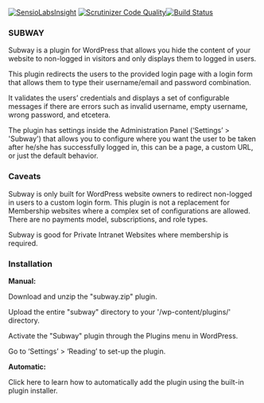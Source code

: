 [![SensioLabsInsight](https://insight.sensiolabs.com/projects/e85826fc-c1cb-47f1-9448-2a04b7b00eb1/big.png)](https://insight.sensiolabs.com/projects/e85826fc-c1cb-47f1-9448-2a04b7b00eb1)
[![Scrutinizer Code Quality](https://scrutinizer-ci.com/g/codehaiku/subway-2.0/badges/quality-score.png?b=master)](https://scrutinizer-ci.com/g/codehaiku/subway-2.0/?branch=master)[![Build Status](https://scrutinizer-ci.com/g/codehaiku/subway-2.0/badges/build.png?b=master)](https://scrutinizer-ci.com/g/codehaiku/subway-2.0/build-status/master)
<h3><strong>SUBWAY</strong></h3>

Subway is a plugin for WordPress that allows you hide the content of your website to non-logged in visitors and only displays them to logged in users. 

This plugin redirects the users to the provided login page with a login form that allows them to type their username/email and password combination. 

It validates the users’ credentials and displays a set of configurable messages if there are errors such as invalid username, empty username, wrong password, and etcetera.

The plugin has settings inside the Administration Panel (‘Settings’ > 'Subway') that allows you to configure where you want the user to be taken after he/she has successfully logged in, this can be a page, a custom URL, or just the default behavior.

<h3><strong>Caveats</strong></h3>

Subway is only built for WordPress website owners to redirect non-logged in users to a custom login form. This plugin is not a replacement for Membership websites where a complex set of configurations are allowed. There are no payments model, subscriptions, and role types.

Subway is good for Private Intranet Websites where membership is required.

<h3><strong>Installation</strong></h3>

<strong>Manual:</strong>

Download and unzip the "subway.zip" plugin.

Upload the entire "subway" directory to your '/wp-content/plugins/' directory.

Activate the "Subway" plugin through the Plugins menu in WordPress.

Go to ‘Settings’ > ‘Reading’ to set-up the plugin.


<strong>Automatic:</strong>

Click here to learn how to automatically add the plugin using the built-in plugin installer.
